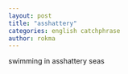 ```yaml
---
layout: post
title: "asshattery"
categories: english catchphrase
author: rokma
---
```


swimming in asshattery seas 
